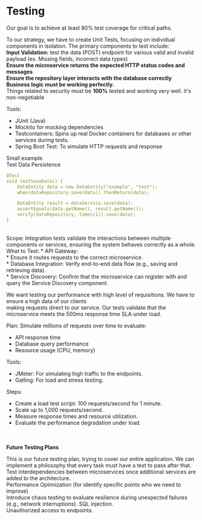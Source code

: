 # Testing

Our goal is to achieve at least 80% test coverage for critical paths.

To our strategy, we have to create Unit Tests, focusing on individual components in isolation. The primary components to test include:<br>
<b>Input Validation:</b> test the data (POST) endpoint for various valid and invalid payload (ex. Missing fields, incorrect data types)<br>
<b>Ensure the microservice returns the expected HTTP status codes and messages</b><br>
<b>Ensure the repository layer interacts with the database correctly</b><br>
<b>Business logic must be working perfectly.</b><br>
Things related to security must be <b>100%</b> tested and working very well. it's non-negotiable<br>

Tools:
 * JUnit (Java)<br>
 * Mockito for mocking dependencies<br>
 * Testcontainers: Spins up real Docker containers for databases or other services during tests.<br>
 * Spring Boot Test: To simulate HTTP requests and response<br>

Small example<br>
Test Data Persistence<br>

```yaml
@Test
void testSaveData() {
    DataEntity data = new DataEntity("example", "test");
    when(dataRepository.save(data)).thenReturn(data);

    DataEntity result = dataService.save(data);
    assertEquals(data.getName(), result.getName());
    verify(dataRepository, times(1)).save(data);
}
```
<br>
Scope:
Integration tests validate the interactions between multiple components or services, ensuring the system behaves correctly as a whole.
<br>
What to Test:
 * API Gateway:<br>
 * Ensure it routes requests to the correct microservice.<br>
 * Database Integration: Verify end-to-end data flow (e.g., saving and retrieving data).<br>
 * Service Discovery: Confirm that the microservice can register with and query the Service Discovery component.<br>

We want testing our performance with high level of requisitions. We have to ensure a high data of our clients <br>making requests direct to our service. Our tests validate that the microservice meets the 500ms response time SLA under load.<br>


Plan: Simulate millions of requests over time to evaluate:<br>
 * API response time<br>
 * Database query performance<br>
 * Resource usage (CPU, memory)<br>

Tools:<br>
 * JMeter: For simulating high traffic to the endpoints.<br>
 * Gatling: For load and stress testing.<br>

Steps:<br>
 * Create a load test script: 100 requests/second for 1 minute.<br>
 * Scale up to 1,000 requests/second.<br>
 * Measure response times and resource utilization.<br>
 * Evaluate the performance degradation under load.<br>
<br><br>
 
 <b><p>Future Testing Plans</p></b>

This is our future testing plan, trying to cover our entire application. We can implement a philosophy that every task must have a test to pass after that.<br>
Test interdependencies between microservices once additional services are added to the architecture.<br>
Performance Optimization (for identify specific points who we need to improve)<br>
Introduce chaos testing to evaluate resilience during unexpected failures (e.g., network interruptions).
SQL injection.<br>
Unauthorized access to endpoints.<br>


